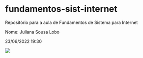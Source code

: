 # fundamentos-sist-internet
Repositório para a aula de Fundamentos de Sistema para Internet

Nome: Juliana Sousa Lobo

23/06/2022 19:30

<img src=”narutinho.png”>
